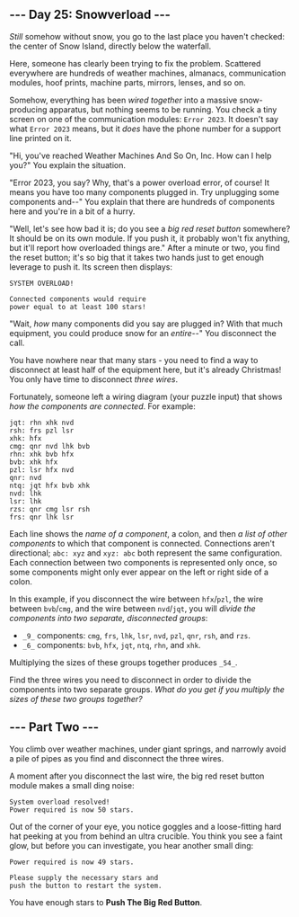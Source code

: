 ﻿## --- Day 25: Snowverload ---

_Still_  somehow without snow, you go to the last place you haven't checked: the center of Snow Island, directly below the waterfall.

Here, someone has clearly been trying to fix the problem. Scattered everywhere are hundreds of weather machines, almanacs, communication modules, hoof prints, machine parts, mirrors, lenses, and so on.

Somehow, everything has been  _wired together_  into a massive snow-producing apparatus, but nothing seems to be running. You check a tiny screen on one of the communication modules:  `Error 2023`. It doesn't say what  `Error 2023`  means, but it  _does_  have the phone number for a support line printed on it.

"Hi, you've reached Weather Machines And So On, Inc. How can I help you?" You explain the situation.

"Error 2023, you say? Why, that's a power overload error, of course! It means you have too many components plugged in. Try unplugging some components and--" You explain that there are hundreds of components here and you're in a bit of a hurry.

"Well, let's see how bad it is; do you see a  _big red reset button_  somewhere? It should be on its own module. If you push it, it probably won't fix anything, but it'll report how overloaded things are." After a minute or two, you find the reset button; it's so big that it takes two hands just to get enough leverage to push it. Its screen then displays:

```
SYSTEM OVERLOAD!

Connected components would require
power equal to at least 100 stars!

```

"Wait,  _how_  many components did you say are plugged in? With that much equipment, you could produce snow for an  _entire_--" You disconnect the call.

You have nowhere near that many stars - you need to find a way to disconnect at least half of the equipment here, but it's already Christmas! You only have time to disconnect  _three wires_.

Fortunately, someone left a wiring diagram (your puzzle input) that shows  _how the components are connected_. For example:

```
jqt: rhn xhk nvd
rsh: frs pzl lsr
xhk: hfx
cmg: qnr nvd lhk bvb
rhn: xhk bvb hfx
bvb: xhk hfx
pzl: lsr hfx nvd
qnr: nvd
ntq: jqt hfx bvb xhk
nvd: lhk
lsr: lhk
rzs: qnr cmg lsr rsh
frs: qnr lhk lsr

```

Each line shows the  _name of a component_, a colon, and then  _a list of other components_  to which that component is connected. Connections aren't directional;  `abc: xyz`  and  `xyz: abc`  both represent the same configuration. Each connection between two components is represented only once, so some components might only ever appear on the left or right side of a colon.

In this example, if you disconnect the wire between  `hfx`/`pzl`, the wire between  `bvb`/`cmg`, and the wire between  `nvd`/`jqt`, you will  _divide the components into two separate, disconnected groups_:

-   `_9_`  components:  `cmg`,  `frs`,  `lhk`,  `lsr`,  `nvd`,  `pzl`,  `qnr`,  `rsh`, and  `rzs`.
-   `_6_`  components:  `bvb`,  `hfx`,  `jqt`,  `ntq`,  `rhn`, and  `xhk`.

Multiplying the sizes of these groups together produces  `_54_`.

Find the three wires you need to disconnect in order to divide the components into two separate groups.  _What do you get if you multiply the sizes of these two groups together?_

## --- Part Two ---

You climb over weather machines, under giant springs, and narrowly avoid a pile of pipes as you find and disconnect the three wires.

A moment after you disconnect the last wire, the big red reset button module makes a small ding noise:

```
System overload resolved!
Power required is now 50 stars.

```

Out of the corner of your eye, you notice goggles and a loose-fitting hard hat peeking at you from behind an ultra crucible. You think you see a  faint glow, but before you can investigate, you hear another small ding:

```
Power required is now 49 stars.

Please supply the necessary stars and
push the button to restart the system.

```

You have enough stars to  **Push The Big Red Button**.